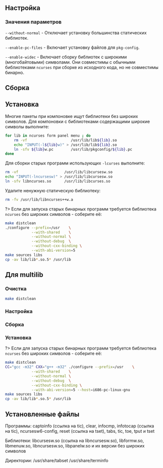 <pkg :name="'ncurses'" instsize showsbu2></pkg>

## Настройка

<package-script :package="'ncurses'" :type="'configure'"></package-script>

### Значения параметров

`--without-normal` - Отключает установку большинства статических библиотек.

`--enable-pc-files` - Включает установку файлов для `pkg-config`.

`--enable-widec` - Включает сборку библиотек с широкими (многобайтовыми) символами. Они совместимы с обычными библиотеками `ncurses` при сборке из исходного кода, но не совместимы бинарно.

## Сборка

<package-script :package="'ncurses'" :type="'build'"></package-script>

## Установка

<package-script :package="'ncurses'" :type="'install'"></package-script>

Многие пакеты при компоновке ищут библиотеки без широких символов. Для компоновки с библиотеками содержащими широкие символы выполните:

```bash
for lib in ncurses form panel menu ; do
    rm -vf                    /usr/lib/lib${lib}.so
    echo "INPUT(-l${lib}w)" > /usr/lib/lib${lib}.so
    ln -sfv ${lib}w.pc        /usr/lib/pkgconfig/${lib}.pc
done
```

Для сборки старых программ использующих `-lcurses` выполните:

```bash
rm -vf                     /usr/lib/libcursesw.so
echo "INPUT(-lncursesw)" > /usr/lib/libcursesw.so
ln -sfv libncurses.so      /usr/lib/libcurses.so
```

Удалите ненужную статическую библиотеку:

```bash
rm -fv /usr/lib/libncurses++w.a
```

?> Если для запуска старых бинарных программ требуется библиотека `ncurses` без широких символов - соберите её:

```bash
make distclean
./configure --prefix=/usr    \
            --with-shared    \
            --without-normal \
            --without-debug  \
            --without-cxx-binding \
            --with-abi-version=5
make sources libs
cp -av lib/lib*.so.5* /usr/lib
```

## Для multilib

### Очистка

```bash
make distclean
```

### Настройка

<package-script :package="'ncurses'" :type="'multi_configure'"></package-script>

### Сборка

<package-script :package="'ncurses'" :type="'multi_build'"></package-script>

### Установка

<package-script :package="'ncurses'" :type="'multi_install'"></package-script>

?> Если для запуска старых бинарных программ требуется библиотека `ncurses` без широких символов - соберите её:

```bash
make distclean
CC="gcc -m32" CXX="g++ -m32" ./configure --prefix=/usr    \
            --with-shared    \
            --without-normal \
            --without-debug  \
            --without-cxx-binding \
            --with-abi-version=5 --host=i686-pc-linux-gnu
make sources libs
cp -av lib/lib*.so.5* /usr/lib
```

## Установленные файлы

Программы: captoinfo (ссылка на tic), clear, infocmp, infotocap (ссылка на tic), ncursesw6-config, reset (ссылка на tset), tabs, tic, toe, tput и tset

Библиотеки: libcursesw.so (ссылка на libncursesw.so), libformw.so, libmenuw.so, libncursesw.so, libpanelw.so и их версии без широких символов

Директории: /usr/share/tabset /usr/share/terminfo

<script>
	new Vue({ el: '#main' })
</script>
